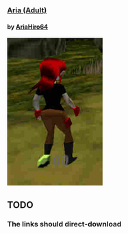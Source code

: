 ### [Aria (Adult)](bin/aria-adult.zobj)
#### by [AriaHiro64](https://github.com/AriaHiro64)
[![Download](img/aria-adult.jpg)](bin/aria-adult.zobj)

## TODO
### The links should direct-download
